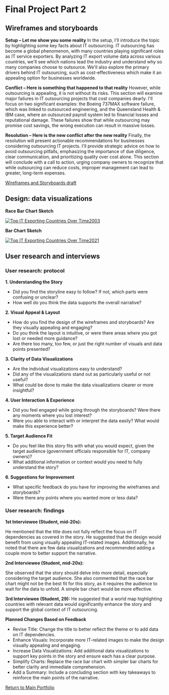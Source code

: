 # Final Project Part 2
## Wireframes and storyboards
**Setup – Let me show you some reality**
In the setup, I'll introduce the topic by highlighting some key facts about IT outsourcing. IT outsourcing has become a global phenomenon, with many countries playing significant roles as IT service exporters. By analyzing IT export volume data across various countries, we'll see which nations lead the industry and understand why so many companies choose to outsource. We'll also explore the primary drivers behind IT outsourcing, such as cost-effectiveness which make it an appealing option for businesses worldwide.

**Conflict – Here is something that happened to that reality**
However, while outsourcing is appealing, it is not without its risks. This section will examine major failures in IT outsourcing projects that cost companies dearly. I'll focus on two significant examples: the Boeing 737MAX software failure, which was linked to outsourced engineering, and the Queensland Health & IBM case, where an outsourced payroll system led to financial losses and reputational damage. These failures show that while outsourcing may promise cost savings, the wrong execution can result in massive losses.

**Resolution – Here is the new conflict after the new reality**
Finally, the resolution will present actionable recommendations for businesses considering outsourcing IT projects. I'll provide strategic advice on how to avoid outsourcing pitfalls, emphasizing the importance of due diligence, clear communication, and prioritizing quality over cost alone. This section will conclude with a call to action, urging company owners to recognize that while outsourcing can reduce costs, improper management can lead to greater, long-term expenses.

[Wireframes and Storyboards draft](https://preview.shorthand.com/G7eSFvpFAPu4oHmy)

## Design: data visualizations
**Race Bar Chart Sketch**
<div class='tableauPlaceholder' id='viz1728089841329' style='position: relative'><noscript><a href='#'><img alt='Top IT Exporting Countries Over Time2003 ' src='https:&#47;&#47;public.tableau.com&#47;static&#47;images&#47;8R&#47;8RN2WWYDK&#47;1_rss.png' style='border: none' /></a></noscript><object class='tableauViz'  style='display:none;'><param name='host_url' value='https%3A%2F%2Fpublic.tableau.com%2F' /> <param name='embed_code_version' value='3' /> <param name='path' value='shared&#47;8RN2WWYDK' /> <param name='toolbar' value='yes' /><param name='static_image' value='https:&#47;&#47;public.tableau.com&#47;static&#47;images&#47;8R&#47;8RN2WWYDK&#47;1.png' /> <param name='animate_transition' value='yes' /><param name='display_static_image' value='yes' /><param name='display_spinner' value='yes' /><param name='display_overlay' value='yes' /><param name='display_count' value='yes' /><param name='language' value='en-US' /><param name='filter' value='publish=yes' /></object></div>                
<script type='text/javascript'>                    
  var divElement = document.getElementById('viz1728089841329');                    
  var vizElement = divElement.getElementsByTagName('object')[0];
  vizElement.style.width='100%';vizElement.style.height=(divElement.offsetWidth*0.75)+'px';                    
  var scriptElement = document.createElement('script');                    
  scriptElement.src = 'https://public.tableau.com/javascripts/api/viz_v1.js';
  vizElement.parentNode.insertBefore(scriptElement, vizElement);                
</script>


**Bar Chart Sketch**
<div class='tableauPlaceholder' id='viz1728364067331' style='position: relative'><noscript><a href='#'><img alt='Top IT Exporting Countries Over Time2021 ' src='https:&#47;&#47;public.tableau.com&#47;static&#47;images&#47;Ra&#47;Race_bar_chart&#47;DarkBar&#47;1_rss.png' style='border: none' /></a></noscript><object class='tableauViz'  style='display:none;'><param name='host_url' value='https%3A%2F%2Fpublic.tableau.com%2F' /> <param name='embed_code_version' value='3' /> <param name='site_root' value='' /><param name='name' value='Race_bar_chart&#47;DarkBar' /><param name='tabs' value='no' /><param name='toolbar' value='yes' /><param name='static_image' value='https:&#47;&#47;public.tableau.com&#47;static&#47;images&#47;Ra&#47;Race_bar_chart&#47;DarkBar&#47;1.png' /> <param name='animate_transition' value='yes' /><param name='display_static_image' value='yes' /><param name='display_spinner' value='yes' /><param name='display_overlay' value='yes' /><param name='display_count' value='yes' /><param name='language' value='en-US' /><param name='filter' value='publish=yes' /></object></div>                
<script type='text/javascript'>                    
  var divElement = document.getElementById('viz1728364067331');                    
  var vizElement = divElement.getElementsByTagName('object')[0];                    
  vizElement.style.width='100%';vizElement.style.height=(divElement.offsetWidth*0.75)+'px';                    
  var scriptElement = document.createElement('script');                    
  scriptElement.src = 'https://public.tableau.com/javascripts/api/viz_v1.js';                    
  vizElement.parentNode.insertBefore(scriptElement, vizElement);                
</script>


## User research and interviews
### User research: protocol

**1. Understanding the Story**
- Did you find the storyline easy to follow? If not, which parts were confusing or unclear?
- How well do you think the data supports the overall narrative?

**2. Visual Appeal & Layout**
- How do you find the design of the wireframes and storyboards? Are they visually appealing and engaging?
- Do you think the layout is intuitive, or were there areas where you got lost or needed more guidance?
- Are there too many, too few, or just the right number of visuals and data points presented?

**3. Clarity of Data Visualizations**
- Are the individual visualizations easy to understand?
- Did any of the visualizations stand out as particularly useful or not useful?
- What could be done to make the data visualizations clearer or more insightful?

**4. User Interaction & Experience**
- Did you feel engaged while going through the storyboards? Were there any moments where you lost interest?
- Were you able to interact with or interpret the data easily? What would make this experience better?

**5. Target Audience Fit**
- Do you feel like this story fits with what you would expect, given the target audience (government officials responsible for IT, company owners)?
- What additional information or context would you need to fully understand the story?

**6. Suggestions for Improvement**
- What specific feedback do you have for improving the wireframes and storyboards?
- Were there any points where you wanted more or less data?
  
### User research: findings

**1st Interviewee (Student, mid-20s):**

He mentioned that the title does not fully reflect the focus on IT dependencies as covered in the story. He suggested that the design would benefit from using visually appealing IT-related images. Additionally, he noted that there are few data visualizations and recommended adding a couple more to better support the narrative.

**2nd Interviewee (Student, mid-20s):**

She observed that the story should delve into more detail, especially considering the target audience. She also commented that the race bar chart might not be the best fit for this story, as it requires the audience to wait for the data to unfold. A simple bar chart would be more effective.

**3rd Interviewee (Student, 29):**
He suggested that a world map highlighting countries with relevant data would significantly enhance the story and support the global context of IT outsourcing.

**Planned Changes Based on Feedback**

- Revise Title: Change the title to better reflect the theme or to add data on IT dependencies.
- Enhance Visuals: Incorporate more IT-related images to make the design visually appealing and engaging.
- Increase Data Visualizations: Add additional data visualizations to support key points in the story and ensure each has a clear purpose.
- Simplify Charts: Replace the race bar chart with simpler bar charts for better clarity and immediate comprehension.
- Add a Summary: Include a concluding section with key takeaways to reinforce the main points of the narrative.

[Return to Main Portfolio](/README.md)
